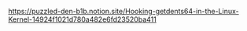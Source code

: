 https://puzzled-den-b1b.notion.site/Hooking-getdents64-in-the-Linux-Kernel-14924f1021d780a482e6fd23520ba411